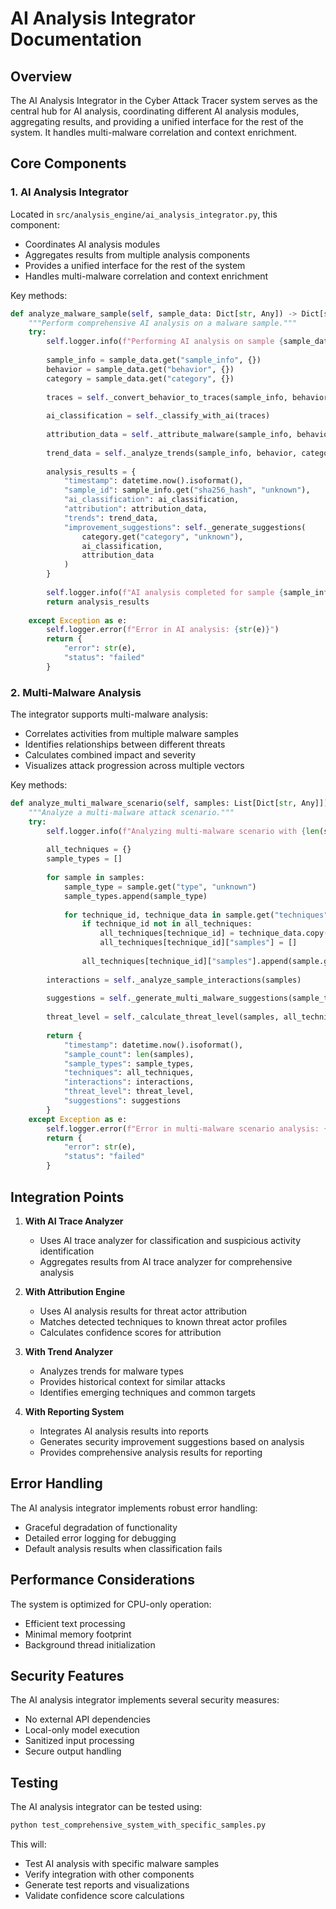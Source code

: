 # AI Analysis Integrator Documentation

## Overview
The AI Analysis Integrator in the Cyber Attack Tracer system serves as the central hub for AI analysis, coordinating different AI analysis modules, aggregating results, and providing a unified interface for the rest of the system. It handles multi-malware correlation and context enrichment.

## Core Components

### 1. AI Analysis Integrator
Located in `src/analysis_engine/ai_analysis_integrator.py`, this component:
- Coordinates AI analysis modules
- Aggregates results from multiple analysis components
- Provides a unified interface for the rest of the system
- Handles multi-malware correlation and context enrichment

Key methods:
```python
def analyze_malware_sample(self, sample_data: Dict[str, Any]) -> Dict[str, Any]:
    """Perform comprehensive AI analysis on a malware sample."""
    try:
        self.logger.info(f"Performing AI analysis on sample {sample_data.get('sample_info', {}).get('sha256_hash', 'unknown')}")
        
        sample_info = sample_data.get("sample_info", {})
        behavior = sample_data.get("behavior", {})
        category = sample_data.get("category", {})
        
        traces = self._convert_behavior_to_traces(sample_info, behavior)
        
        ai_classification = self._classify_with_ai(traces)
        
        attribution_data = self._attribute_malware(sample_info, behavior, traces)
        
        trend_data = self._analyze_trends(sample_info, behavior, category)
        
        analysis_results = {
            "timestamp": datetime.now().isoformat(),
            "sample_id": sample_info.get("sha256_hash", "unknown"),
            "ai_classification": ai_classification,
            "attribution": attribution_data,
            "trends": trend_data,
            "improvement_suggestions": self._generate_suggestions(
                category.get("category", "unknown"),
                ai_classification,
                attribution_data
            )
        }
        
        self.logger.info(f"AI analysis completed for sample {sample_info.get('sha256_hash', 'unknown')}")
        return analysis_results
        
    except Exception as e:
        self.logger.error(f"Error in AI analysis: {str(e)}")
        return {
            "error": str(e),
            "status": "failed"
        }
```

### 2. Multi-Malware Analysis
The integrator supports multi-malware analysis:
- Correlates activities from multiple malware samples
- Identifies relationships between different threats
- Calculates combined impact and severity
- Visualizes attack progression across multiple vectors

Key methods:
```python
def analyze_multi_malware_scenario(self, samples: List[Dict[str, Any]]) -> Dict[str, Any]:
    """Analyze a multi-malware attack scenario."""
    try:
        self.logger.info(f"Analyzing multi-malware scenario with {len(samples)} samples")
        
        all_techniques = {}
        sample_types = []
        
        for sample in samples:
            sample_type = sample.get("type", "unknown")
            sample_types.append(sample_type)
            
            for technique_id, technique_data in sample.get("techniques", {}).items():
                if technique_id not in all_techniques:
                    all_techniques[technique_id] = technique_data.copy()
                    all_techniques[technique_id]["samples"] = []
                
                all_techniques[technique_id]["samples"].append(sample.get("name", "unknown"))
        
        interactions = self._analyze_sample_interactions(samples)
        
        suggestions = self._generate_multi_malware_suggestions(sample_types, all_techniques)
        
        threat_level = self._calculate_threat_level(samples, all_techniques)
        
        return {
            "timestamp": datetime.now().isoformat(),
            "sample_count": len(samples),
            "sample_types": sample_types,
            "techniques": all_techniques,
            "interactions": interactions,
            "threat_level": threat_level,
            "suggestions": suggestions
        }
    except Exception as e:
        self.logger.error(f"Error in multi-malware scenario analysis: {str(e)}")
        return {
            "error": str(e),
            "status": "failed"
        }
```

## Integration Points

1. **With AI Trace Analyzer**
   - Uses AI trace analyzer for classification and suspicious activity identification
   - Aggregates results from AI trace analyzer for comprehensive analysis

2. **With Attribution Engine**
   - Uses AI analysis results for threat actor attribution
   - Matches detected techniques to known threat actor profiles
   - Calculates confidence scores for attribution

3. **With Trend Analyzer**
   - Analyzes trends for malware types
   - Provides historical context for similar attacks
   - Identifies emerging techniques and common targets

4. **With Reporting System**
   - Integrates AI analysis results into reports
   - Generates security improvement suggestions based on analysis
   - Provides comprehensive analysis results for reporting

## Error Handling

The AI analysis integrator implements robust error handling:
- Graceful degradation of functionality
- Detailed error logging for debugging
- Default analysis results when classification fails

## Performance Considerations

The system is optimized for CPU-only operation:
- Efficient text processing
- Minimal memory footprint
- Background thread initialization

## Security Features

The AI analysis integrator implements several security measures:
- No external API dependencies
- Local-only model execution
- Sanitized input processing
- Secure output handling

## Testing

The AI analysis integrator can be tested using:
```python
python test_comprehensive_system_with_specific_samples.py
```

This will:
- Test AI analysis with specific malware samples
- Verify integration with other components
- Generate test reports and visualizations
- Validate confidence score calculations
